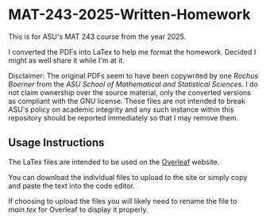 # MAT-243-2025-Written-Homework
This is for ASU's MAT 243 course from the year 2025.

I converted the PDFs into LaTex to help me format the homework. Decided I might as well share it while I'm at it.

Disclaimer: The original PDFs seem to have been copywrited by one *Rochus Boerner* from the *ASU School of Mathematical and Statistical Sciences*. I do not claim ownership over the source material, only the converted versions as compliant with the GNU license. These files are not intended to break ASU's policy on academic integrity and any such instance within this repository should be reported immediately so that I may remove them.

## Usage Instructions
The LaTex files are intended to be used on the [Overleaf](https://www.overleaf.com) website.

You can download the individual files to upload to the site or simply copy and paste the text into the code editor.

If choosing to upload the files you will likely need to rename the file to *main.tex* for Overleaf to display it properly.
